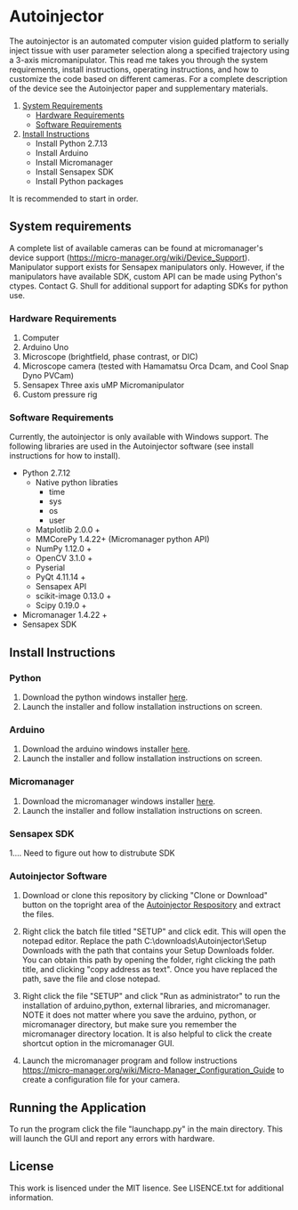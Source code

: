 # Autoinjector

The autoinjector is an automated computer vision guided platform to serially inject tissue with user parameter selection along a specified trajectory using a 3-axis micromanipulator. This read me takes you through the system requirements, install instructions, operating instructions, and how to customize the code based on different cameras. For a complete description of the device see the Autoinjector paper and supplementary materials. 

1. [System Requirements](https://github.com/ogshull/Autoinjector-#system-requirements)
	- [Hardware Requirements](https://github.com/ogshull/Autoinjector-#hardware-requirements)
	- [Software Requirements](https://github.com/ogshull/Autoinjector-#software-requirements)
2. [Install Instructions](https://github.com/ogshull/Autoinjector-#install-instructions)
	- Install Python 2.7.13
	- Install Arduino
	- Install Micromanager
	- Install Sensapex SDK
	- Install Python packages 

It is recommended to start in order. 

## System requirements 
A complete list of available cameras can be found at micromanager's device support (https://micro-manager.org/wiki/Device_Support). Manipulator support exists for Sensapex manipulators only. However, if the manipulators have available SDK, custom API can be made using Python's ctypes. Contact G. Shull for additional support for adapting SDKs for python use. 

### Hardware Requirements
1. Computer
2. Arduino Uno
3. Microscope (brightfield, phase contrast, or DIC)
4. Microscope camera (tested with Hamamatsu Orca Dcam, and Cool Snap Dyno PVCam)
5. Sensapex Three axis uMP Micromanipulator 
6. Custom pressure rig

### Software Requirements
Currently, the autoinjector is only available with Windows support. The following libraries are used in the Autoinjector software (see install instructions for how to install). 
- Python 2.7.12 
	- Native python libraties
		- time
		- sys
		- os
		- user
	- Matplotlib 2.0.0 +
	- MMCorePy 1.4.22+ (Micromanager python API)
	- NumPy 1.12.0 +
	- OpenCV 3.1.0 +
	- Pyserial 
	- PyQt 4.11.14 +
	- Sensapex API
	- scikit-image 0.13.0 +
	- Scipy 0.19.0 +
- Micromanager 1.4.22 +
- Sensapex SDK

## Install Instructions

### Python
1. Download the python windows installer [here](https://www.python.org/downloads/release/python-2713/). 
2. Launch the installer and follow installation instructions on screen.

### Arduino
1. Download the arduino windows installer [here](https://www.arduino.cc/en/Main/Software?).
2. Launch the installer and follow installation instructions on screen.

### Micromanager
1. Download the micromanager windows installer [here](https://micro-manager.org/wiki/Download_Micro-Manager_Latest_Release).
2. Launch the installer and follow installation instructions on screen.

### Sensapex SDK
1.... Need to figure out how to distrubute SDK

### Autoinjector Software 
1. Download or clone this repository by clicking "Clone or Download" button on the topright area of the [Autoinjector Respository](https://github.com/ogshull/autoinjector-) and extract the files. 

2. Right click the batch file titled "SETUP" and click edit. This will open the notepad editor. Replace the path C:\downloads\Autoinjector\Setup Downloads with the path that contains your Setup Downloads folder. You can obtain this path by opening the folder, right clicking the path title, and clicking "copy address as text". Once you have replaced the path, save the file and close notepad. 

3. Right click the file "SETUP" and click "Run as administrator" to run the installation of arduino,python, external libraries, and micromanager. NOTE it does not matter where you save the arduino, python, or micromanager directory, but make sure you remember the micromanager directory location. It is also helpful to click the create shortcut option in the micromanager GUI.

4. Launch the micromanager program and follow instructions https://micro-manager.org/wiki/Micro-Manager_Configuration_Guide to create a configuration file for your camera. 


## Running the Application

 To run the program click the file "launchapp.py" in the main directory. This will launch the GUI and report any errors with hardware.

## License

This work is lisenced under the MIT lisence. See LISENCE.txt for additional information.  
